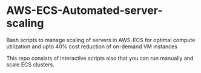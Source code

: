 # AWS-ECS-Automated-server-scaling
Bash scripts to manage scaling of servers in AWS-ECS for optimal compute utilization and upto 40% cost reduction of on-demand VM instances

This repo consists of interactive scripts also that you can run manually and scale ECS clusters.
